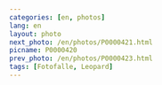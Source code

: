 ```yaml
---
categories: [en, photos]
lang: en
layout: photo
next_photo: /en/photos/P0000421.html
picname: P0000420
prev_photo: /en/photos/P0000423.html
tags: [Fotofalle, Leopard]
---
```

